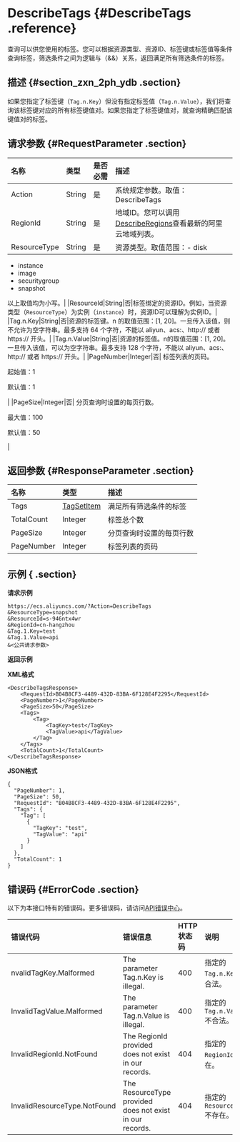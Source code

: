 # DescribeTags {#DescribeTags .reference}

查询可以供您使用的标签。您可以根据资源类型、资源ID、标签键或标签值等条件查询标签，筛选条件之间为逻辑与（&&）关系，返回满足所有筛选条件的标签。

## 描述 {#section_zxn_2ph_ydb .section}

如果您指定了标签键（`Tag.n.Key`）但没有指定标签值（`Tag.n.Value`），我们将查询该标签键对应的所有标签键值对。如果您指定了标签键值对，就查询精确匹配该键值对的标签。

## 请求参数 {#RequestParameter .section}

|名称|类型|是否必需|描述|
|:-|:-|:---|:-|
|Action|String|是|系统规定参数。取值：DescribeTags|
|RegionId|String|是|地域ID。您可以调用[DescribeRegions](../cn.zh-CN/API参考/地域/DescribeRegions.md#)查看最新的阿里云地域列表。|
|ResourceType|String|是|资源类型。取值范围：-   disk
-   instance
-   image
-   securitygroup
-   snapshot

以上取值均为小写。|
|ResourceId|String|否|标签绑定的资源ID。例如，当资源类型（`ResourceType`）为实例（`instance`）时，资源ID可以理解为实例ID。|
|Tag.n.Key|String|否|资源的标签键。n 的取值范围：\[1, 20\]。一旦传入该值，则不允许为空字符串。最多支持 64 个字符，不能以 aliyun、acs:、http:// 或者 https:// 开头。|
|Tag.n.Value|String|否|资源的标签值。n的取值范围：\[1, 20\]。一旦传入该值，可以为空字符串。最多支持 128 个字符，不能以 aliyun、acs:、http:// 或者 https:// 开头。|
|PageNumber|Integer|否| 标签列表的页码。

 起始值：1

 默认值：1

 |
|PageSize|Integer|否| 分页查询时设置的每页行数。

 最大值：100

 默认值：50

 |

## 返回参数 {#ResponseParameter .section}

|名称|类型|描述|
|:-|:-|:-|
|Tags|[TagSetItem](cn.zh-CN/API参考/数据类型/TagSetItem.md#)|满足所有筛选条件的标签|
|TotalCount|Integer|标签总个数|
|PageSize|Integer|分页查询时设置的每页行数|
|PageNumber|Integer|标签列表的页码|

## 示例 { .section}

**请求示例**

```
https://ecs.aliyuncs.com/?Action=DescribeTags
&ResourceType=snapshot
&ResourceId=s-946ntx4wr
&RegionId=cn-hangzhou
&Tag.1.Key=test
&Tag.1.Value=api
&<公共请求参数>
```

**返回示例**

**XML格式**

```
<DescribeTagsResponse>
    <RequestId>B04B8CF3-4489-432D-83BA-6F128E4F2295</RequestId>
    <PageNumber>1</PageNumber>
    <PageSize>50</PageSize>
    <Tags>
        <Tag>
            <TagKey>test</TagKey>
            <TagValue>api</TagValue>
        </Tag>
    </Tags>
    <TotalCount>1</TotalCount>
</DescribeTagsResponse>
```

**JSON格式**

```
{
  "PageNumber": 1,
  "PageSize": 50,
  "RequestId": "B04B8CF3-4489-432D-83BA-6F128E4F2295",
  "Tags": {
    "Tag": [
      {
        "TagKey": "test",
        "TagValue": "api"
      }
    ]
  },
  "TotalCount": 1
}
```

## 错误码 {#ErrorCode .section}

以下为本接口特有的错误码。更多错误码，请访问[API错误中心](https://error-center.aliyun.com/status/product/Ecs)。

|错误代码|错误信息|HTTP状态码|说明|
|:---|:---|:------|:-|
|nvalidTagKey.Malformed|The parameter Tag.n.Key is illegal.|400|指定的`Tag.n.Key`不合法。|
|InvalidTagValue.Malformed|The parameter Tag.n.Value is illegal.|400|指定的`Tag.n.Value`不合法。|
|InvalidRegionId.NotFound|The RegionId provided does not exist in our records.|404|指定的`RegionId`不存在。|
|InvalidResourceType.NotFound|The ResourceType provided does not exist in our records.|404|指定的`ResourceType`不存在。|

